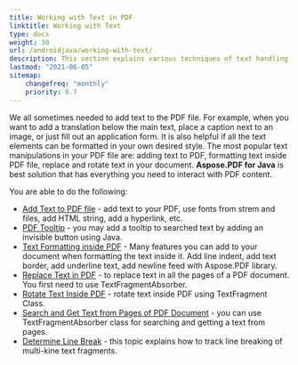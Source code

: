 ```yaml
---
title: Working with Text in PDF 
linktitle: Working with Text
type: docs
weight: 30
url: /androidjava/working-with-text/
description: This section explains various techniques of text handling. Learn how to add, replace, rotate, search text using Aspose.PDF and Java.
lastmod: "2021-06-05"
sitemap:
    changefreq: "monthly"
    priority: 0.7
---
```


 We all sometimes needed to add text to the PDF file. For example, when you want to add a translation below the main text, place a caption next to an image, or just fill out an application form. It is also helpful if all the text elements can be formatted in your own desired style. The most popular text manipulations in your PDF file are: adding text to PDF, formatting text inside PDF file, replace and rotate text in your document. **Aspose.PDF for Java** is best solution that has everything you need to interact with PDF content.

 You are able to do the following:

- [Add Text to PDF file](/pdf/java/add-text-to-pdf-file/) - add text to your PDF, use fonts from strem and files, add HTML string, add a hyperlink, etc.
- [PDF Tooltip](/pdf/java/pdf-tooltip/) -  you may add a tooltip to searched text by adding an invisible button using Java.
- [Text Formatting inside PDF](/pdf/java/text-formatting-inside-pdf/) - Many features you can add to your document when formatting the text inside it. Add line indent, add text border, add underline text, add newline feed with Aspose.PDF library.
- [Replace Text in PDF](/pdf/java/replace-text-in-a-pdf-document/) -  to replace text in all the pages of a PDF document. You first need to use TextFragmentAbsorber.
- [Rotate Text Inside PDF](/pdf/java/rotate-text-inside-pdf/) - rotate text inside PDF using TextFragment Class.
- [Search and Get Text from Pages of PDF Document](/pdf/java/search-and-get-text-from-pdf/) - you can use TextFragmentAbsorber class for searching and getting a text from pages.
- [Determine Line Break](/pdf/java/determine-line-break/) - this topic explains how to track line breaking of multi-kine text fragments.
